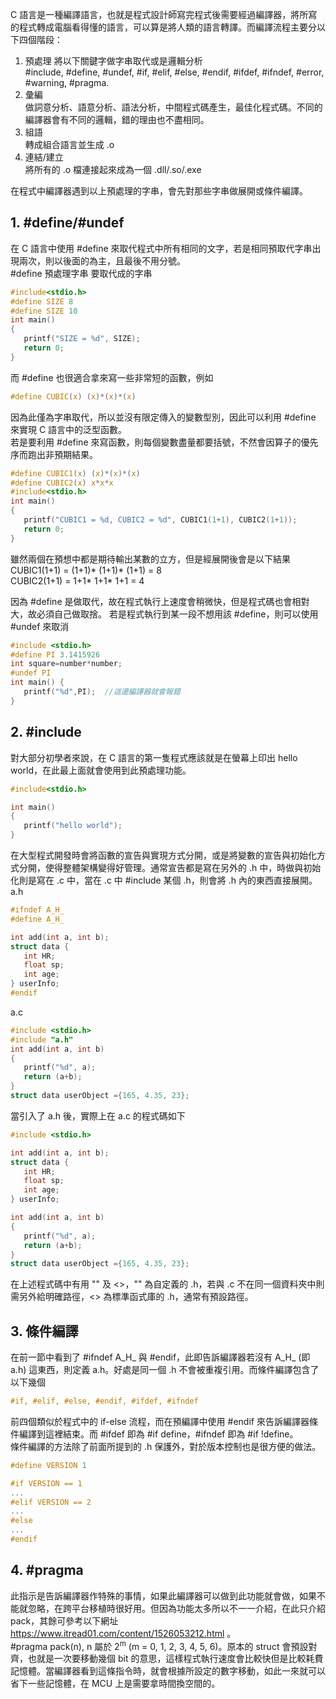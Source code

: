 C 語言是一種編譯語言，也就是程式設計師寫完程式後需要經過編譯器，將所寫的程式轉成電腦看得懂的語言，可以算是將人類的語言轉譯。而編譯流程主要分以下四個階段：
1. 預處理
   將以下關鍵字做字串取代或是邏輯分析\
   #include, #define, #undef, #if, #elif, #else, #endif, #ifdef, #ifndef, #error, #warning, #pragma. 
2. 彙編\
   做詞意分析、語意分析、語法分析，中間程式碼產生，最佳化程式碼。不同的編譯器會有不同的邏輯，錯的理由也不盡相同。
3. 組語\
   轉成組合語言並生成 .o
4. 連結/建立\
   將所有的 .o 檔連接起來成為一個 .dll/.so/.exe
   
在程式中編譯器遇到以上預處理的字串，會先對那些字串做展開或條件編譯。

## 1. #define/#undef
在 C 語言中使用 #define 來取代程式中所有相同的文字，若是相同預取代字串出現兩次，則以後面的為主，且最後不用分號。\
#define 預處理字串 要取代成的字串
```C
#include<stdio.h>
#define SIZE 8
#define SIZE 10
int main()
{
   printf("SIZE = %d", SIZE); 
   return 0;
}
```
而 #define 也很適合拿來寫一些非常短的函數，例如
```C
#define CUBIC(x) (x)*(x)*(x) 
```
因為此僅為字串取代，所以並沒有限定傳入的變數型別，因此可以利用 #define 來實現 C 語言中的泛型函數。\
若是要利用 #define 來寫函數，則每個變數盡量都要括號，不然會因算子的優先序而跑出非預期結果。
```C
#define CUBIC1(x) (x)*(x)*(x) 
#define CUBIC2(x) x*x*x
#include<stdio.h>
int main()
{
   printf("CUBIC1 = %d, CUBIC2 = %d", CUBIC1(1+1), CUBIC2(1+1)); 
   return 0;
}
```
雖然兩個在預想中都是期待輸出某數的立方，但是經展開後會是以下結果\
CUBIC1(1+1) = (1+1)* (1+1)* (1+1) = 8\
CUBIC2(1+1) = 1+1* 1+1* 1+1 = 4

因為 #define 是做取代，故在程式執行上速度會稍微快，但是程式碼也會相對大，故必須自己做取捨。
若是程式執行到某一段不想用該 #define，則可以使用 #undef 來取消
```C
#include <stdio.h>  
#define PI 3.1415926  
int square=number*number;  
#undef PI  
int main() {  
   printf("%d",PI);  //這邊編譯器就會報錯
}
```

## 2. #include
對大部分初學者來說，在 C 語言的第一隻程式應該就是在螢幕上印出 hello world，在此最上面就會使用到此預處理功能。
```C
#include<stdio.h>

int main()
{
   printf("hello world");
}
```
在大型程式開發時會將函數的宣告與實現方式分開，或是將變數的宣告與初始化方式分開，使得整體架構變得好管理。通常宣告都是寫在另外的 .h 中，時做與初始化則是寫在 .c 中，當在 .c 中 #include 某個 .h，則會將 .h 內的東西直接展開。
a.h
```C
#ifndef A_H_
#define A_H_

int add(int a, int b);
struct data {
   int HR;
   float sp;
   int age;
} userInfo;
#endif
```
a.c
```C
#include <stdio.h>
#include "a.h"
int add(int a, int b)
{
   printf("%d", a);
   return (a+b);
}
struct data userObject ={165, 4.35, 23};
```
當引入了 a.h 後，實際上在 a.c 的程式碼如下
```C
#include <stdio.h>

int add(int a, int b);
struct data {
   int HR;
   float sp;
   int age;
} userInfo;

int add(int a, int b)
{
   printf("%d", a);
   return (a+b);
}
struct data userObject ={165, 4.35, 23};
```
在上述程式碼中有用 "" 及 <>，"" 為自定義的 .h，若與 .c 不在同一個資料夾中則需另外給明確路徑，<> 為標準函式庫的 .h，通常有預設路徑。

## 3. 條件編譯
在前一節中看到了 #ifndef A_H_ 與 #endif，此即告訴編譯器若沒有 A_H_ (即a.h) 這東西，則定義 a.h。好處是同一個 .h 不會被重複引用。而條件編譯包含了以下幾個
```C
#if, #elif, #else, #endif, #ifdef, #ifndef
```
前四個類似於程式中的 if-else 流程，而在預編譯中使用 #endif 來告訴編譯器條件編譯到這裡結束。而 #ifdef 即為 #if define，#ifndef 即為 #if !define。\
條件編譯的方法除了前面所提到的 .h 保護外，對於版本控制也是很方便的做法。
```C
#define VERSION 1

#if VERSION == 1
...
#elif VERSION == 2
...
#else 
...
#endif
```

## 4. #pragma
此指示是告訴編譯器作特殊的事情，如果此編譯器可以做到此功能就會做，如果不能就忽略，在跨平台移植時很好用。但因為功能太多所以不一一介紹，在此只介紹 pack，其餘可參考以下網址 https://www.itread01.com/content/1526053212.html 。\
#pragma pack(n), n 屬於 2<sup>m</sup> (m = 0, 1, 2, 3, 4, 5, 6)。原本的 struct 會預設對齊，也就是一次要移動幾個 bit 的意思，這樣程式執行速度會比較快但是比較耗費記憶體。當編譯器看到這條指令時，就會根據所設定的數字移動，如此一來就可以省下一些記憶體，在 MCU 上是需要拿時間換空間的。
